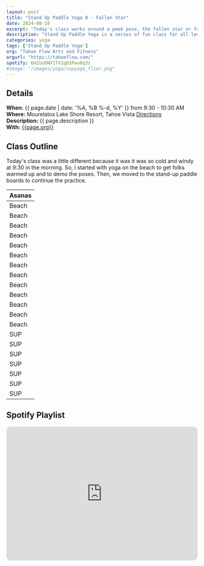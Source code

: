 ```yaml
---
layout: post
title: "Stand Up Paddle Yoga 8 - Fallen Star"
date: 2024-08-18
excerpt: "Today's class works around a peek pose, the fallen star or fallen triangle."
description: "Stand Up Paddle Yoga is a series of fun class for all levels with flowing poses and breathwork to build stability, flexibility, and mindfulness. These classes will follow an arc of opening awareness, warm-up stretch, balancing poses, inversions, grounding poses, relaxation, and a cold plunge."
categories: yoga
tags: ['Stand Up Paddle Yoga']
org: "Tahoe Flow Arts and Fitness"
orgurl: "https://tahoeflow.com/"
spotify: 6mZuuDNY1TX2qD1Pwu0q3z
#image: "/images/yoga/supyoga_flier.png"
---
```



## Details

**When:** {{ page.date | date: '%A, %B %-d, %Y' }} from 9:30 - 10:30 AM   
**Where:** Mourelatos Lake Shore Resort, Tahoe Vista [Directions](https://www.google.com/maps/dir//6834+N+Lake+Blvd,+Tahoe+Vista,+CA+96148/@39.239939,-120.1344659,12z/data=!4m8!4m7!1m0!1m5!1m1!1s0x809964b0ff6493a3:0x7579cace84dcb8f8!2m2!1d-120.052065!2d39.239968?entry=ttu)   
**Description:** {{ page.description }}      
**With:** [{{page.org}}]({{page.orgurl}})

## Class Outline

Today's class was a little different because it was it was so cold and windy at 9:30 in the morning. So, I started with yoga on the beach to get folks warmed up and to demo the poses. Then, we moved to the stand-up paddle boards to continue the practice. 


| Asanas |
| ---- |
Beach | Welcome  |
Beach | 54321 Sense Meditation |
Beach | Standing Arm Movements with Breathwork |
Beach | Forward Folds |
Beach | Boat Poses with Cow Face Pose |
Beach | Childs Pose - Cobra Flow |
Beach | Down Dog - Plank Flow |
Beach | 3-leg Dog to Fallen Star |
Beach | Lizard - Half Split Flow |
Beach | Warrior II + Triangle |
Beach | 1-leg Tadasana |
Beach | Forarm Down Dog |
Beach | Forward Folds |
SUP | Forward Folds |
SUP | Downdog - Plank - Fallen Triangle |
SUP | Modified Triangle |
SUP | Warrior I |
SUP | Forarm Down Dog + Headstand |
SUP | Reclined Twists |
SUP | Savasana |



## Spotify Playlist

<iframe style="border-radius:12px" src="https://open.spotify.com/embed/playlist/{{ page.spotify }}?utm_source=generator" width="100%" height="352" frameBorder="0" allowfullscreen="" allow="autoplay; clipboard-write; encrypted-media; fullscreen; picture-in-picture" loading="lazy"></iframe>  

